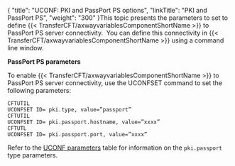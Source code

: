 {
    "title": "UCONF: PKI and PassPort PS options",
    "linkTitle": "PKI and PassPort PS",
    "weight": "300"
}This topic presents the parameters to set to define {{< TransferCFT/axwayvariablesComponentShortName  >}} to PassPort PS server connectivity.  You can define this connectivity in {{< TransferCFT/axwayvariablesComponentShortName  >}} using
a command line window.

****PassPort PS parameters****

To enable {{< TransferCFT/axwayvariablesComponentShortName  >}} to PassPort PS server connectivity, use the UCONFSET
command to set the following parameters:

```
CFTUTIL
UCONFSET ID= pki.type, value=”passport”
CFTUTIL
UCONFSET ID= pki.passport.hostname, value=”xxxx”
CFTUTL
UCONFSET ID= pki.passport.port, value=”xxxx”
```

Refer to the [UCONF parameters](../uconf_directory) table for information on the <span class="code">`pki.passport `</span>type parameters.
